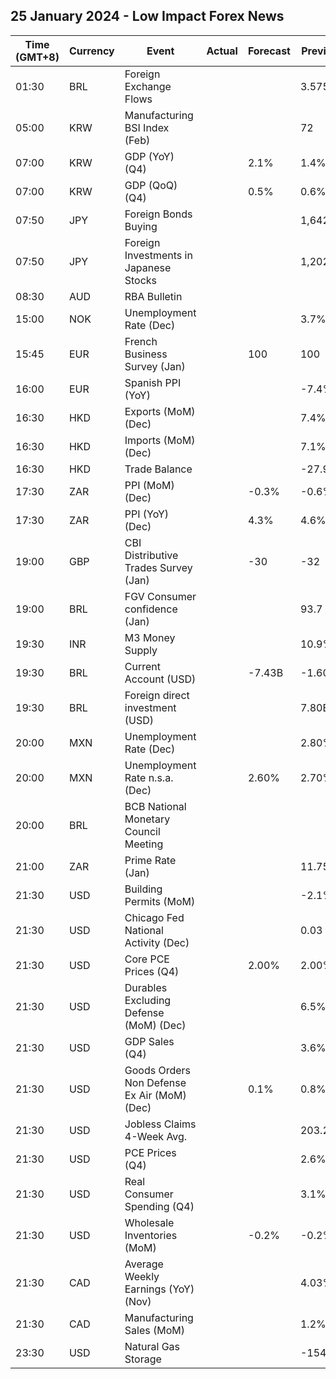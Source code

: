 ## 25 January 2024 - Low Impact Forex News

| Time (GMT+8) | Currency | Event | Actual | Forecast | Previous |
|------|----------|-------|--------|----------|----------|
| 01:30 | BRL | Foreign Exchange Flows |  |  | 3.575B |
| 05:00 | KRW | Manufacturing BSI Index (Feb) |  |  | 72 |
| 07:00 | KRW | GDP (YoY) (Q4) |  | 2.1% | 1.4% |
| 07:00 | KRW | GDP (QoQ) (Q4) |  | 0.5% | 0.6% |
| 07:50 | JPY | Foreign Bonds Buying |  |  | 1,642.8B |
| 07:50 | JPY | Foreign Investments in Japanese Stocks |  |  | 1,202.6B |
| 08:30 | AUD | RBA Bulletin |  |  |  |
| 15:00 | NOK | Unemployment Rate (Dec) |  |  | 3.7% |
| 15:45 | EUR | French Business Survey (Jan) |  | 100 | 100 |
| 16:00 | EUR | Spanish PPI (YoY) |  |  | -7.4% |
| 16:30 | HKD | Exports (MoM) (Dec) |  |  | 7.4% |
| 16:30 | HKD | Imports (MoM) (Dec) |  |  | 7.1% |
| 16:30 | HKD | Trade Balance |  |  | -27.9B |
| 17:30 | ZAR | PPI (MoM) (Dec) |  | -0.3% | -0.6% |
| 17:30 | ZAR | PPI (YoY) (Dec) |  | 4.3% | 4.6% |
| 19:00 | GBP | CBI Distributive Trades Survey (Jan) |  | -30 | -32 |
| 19:00 | BRL | FGV Consumer confidence (Jan) |  |  | 93.7 |
| 19:30 | INR | M3 Money Supply |  |  | 10.9% |
| 19:30 | BRL | Current Account (USD) |  | -7.43B | -1.60B |
| 19:30 | BRL | Foreign direct investment (USD) |  |  | 7.80B |
| 20:00 | MXN | Unemployment Rate (Dec) |  |  | 2.80% |
| 20:00 | MXN | Unemployment Rate n.s.a. (Dec) |  | 2.60% | 2.70% |
| 20:00 | BRL | BCB National Monetary Council Meeting |  |  |  |
| 21:00 | ZAR | Prime Rate (Jan) |  |  | 11.75% |
| 21:30 | USD | Building Permits (MoM) |  |  | -2.1% |
| 21:30 | USD | Chicago Fed National Activity (Dec) |  |  | 0.03 |
| 21:30 | USD | Core PCE Prices (Q4) |  | 2.00% | 2.00% |
| 21:30 | USD | Durables Excluding Defense (MoM) (Dec) |  |  | 6.5% |
| 21:30 | USD | GDP Sales (Q4) |  |  | 3.6% |
| 21:30 | USD | Goods Orders Non Defense Ex Air (MoM) (Dec) |  | 0.1% | 0.8% |
| 21:30 | USD | Jobless Claims 4-Week Avg. |  |  | 203.25K |
| 21:30 | USD | PCE Prices (Q4) |  |  | 2.6% |
| 21:30 | USD | Real Consumer Spending (Q4) |  |  | 3.1% |
| 21:30 | USD | Wholesale Inventories (MoM) |  | -0.2% | -0.2% |
| 21:30 | CAD | Average Weekly Earnings (YoY) (Nov) |  |  | 4.03% |
| 21:30 | CAD | Manufacturing Sales (MoM) |  |  | 1.2% |
| 23:30 | USD | Natural Gas Storage |  |  | -154B |
